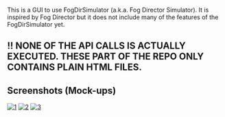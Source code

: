 This is a GUI to use FogDirSimulator (a.k.a. Fog Director Simulator). It is inspired by Fog Director but it does not include many of the features of the FogDirSimulator yet.

## !! NONE OF THE API CALLS IS ACTUALLY EXECUTED. THESE PART OF THE REPO ONLY CONTAINS PLAIN HTML FILES.

## Screenshots (Mock-ups)

<a href="https://ibb.co/ghGc2f"><img src="https://preview.ibb.co/fSqgTL/1.png" alt="1"></a>
<a href="https://ibb.co/dzgo8L"><img src="https://preview.ibb.co/kRDeF0/2.png" alt="2"></a>
<a href="https://ibb.co/mkV4hf"><img src="https://preview.ibb.co/dAFFoL/3.png" alt="3"></a>
